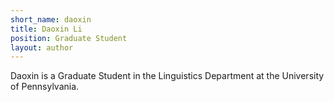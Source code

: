 ```yaml
---
short_name: daoxin
title: Daoxin Li
position: Graduate Student
layout: author
---
```


Daoxin is a Graduate Student in the Linguistics Department at the University of Pennsylvania. 
